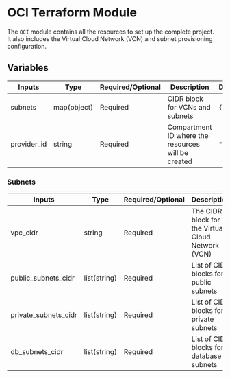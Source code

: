 # OCI Terraform Module

The `OCI` module contains all the resources to set up the complete project.  
It also includes the Virtual Cloud Network (VCN) and subnet provisioning configuration.

## Variables

| Inputs       | Type        | Required/Optional | Description                                             | Default |
|-------------|------------|-------------------|---------------------------------------------------------|---------|
| subnets     | map(object) | Required          | CIDR block for VCNs and subnets                        | `{}`    |
| provider_id | string      | Required          | Compartment ID where the resources will be created     | `""`    |

### Subnets

| Inputs               | Type         | Required/Optional | Description                                            | Default |
|----------------------|-------------|-------------------|--------------------------------------------------------|---------|
| vpc_cidr            | string      | Required          | The CIDR block for the Virtual Cloud Network (VCN)   | `""`    |
| public_subnets_cidr  | list(string) | Required          | List of CIDR blocks for public subnets               | `null`  |
| private_subnets_cidr | list(string) | Required          | List of CIDR blocks for private subnets              | `null`  |
| db_subnets_cidr      | list(string) | Required          | List of CIDR blocks for database subnets             | `null`  |

